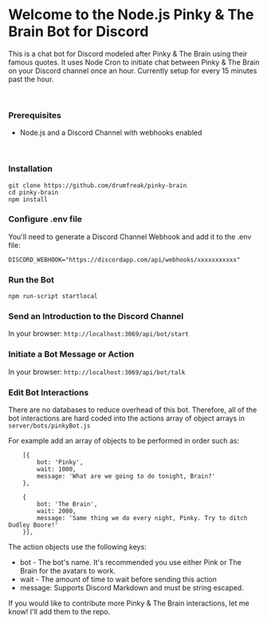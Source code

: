 # Welcome to the Node.js Pinky & The Brain Bot for Discord

This is a chat bot for Discord modeled after Pinky & The Brain using their famous quotes. It uses Node Cron to initiate chat between Pinky & The Brain on your Discord channel once an hour.  Currently setup for every 15 minutes past the hour.

<br />

### Prerequisites  
* Node.js and a Discord Channel with webhooks enabled
<br />

### Installation
```
git clone https://github.com/drumfreak/pinky-brain
cd pinky-brain
npm install
```

### Configure .env file
You'll need to generate a Discord Channel Webhook and add it to the .env file:

```DISCORD_WEBHOOK="https://discordapp.com/api/webhooks/xxxxxxxxxxx"```


### Run the Bot
```npm run-script startlocal```


### Send an Introduction to the Discord Channel
In your browser: `http://localhost:3069/api/bot/start`

### Initiate a Bot Message or Action
In your browser: `http://localhost:3069/api/bot/talk`


### Edit Bot Interactions
There are no databases to reduce overhead of this bot. Therefore, all of the bot interactions are hard coded into the actions array of object arrays in 
```server/bots/pinkyBot.js```

For example add an array of objects to be performed in order such as:

```// What are we doing tonight:
    [{
        bot: 'Pinky',
        wait: 1000,
        message: 'What are we going to do tonight, Brain?'
    },

    {
        bot: 'The Brain',
        wait: 2000,
        message: 'Same thing we do every night, Pinky. Try to ditch Dudley Boore!'
    }],
```

The action objects use the following keys:

* bot - The bot's name. It's recommended you use either Pink or The Brain for the avatars to work.
* wait - The amount of time to wait before sending this action
* message: Supports Discord Markdown and must be string escaped.


If you would like to contribute more Pinky & The Brain interactions, let me know! I'll add them to the repo.
